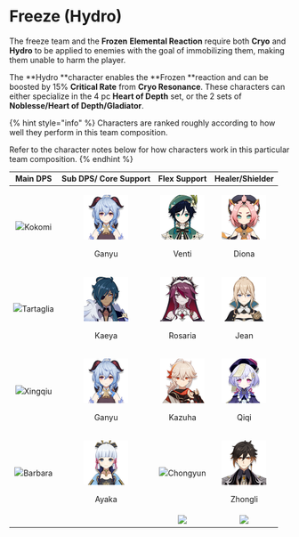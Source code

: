 # Freeze (Hydro)

The freeze team and the **Frozen** **Elemental Reaction** require both **Cryo** and **Hydro** to be applied to enemies with the goal of immobilizing them, making them unable to harm the player.

The **Hydro **character enables the **Frozen **reaction and can be boosted by 15% **Critical Rate** from **Cryo Resonance**. These characters can either specialize in the 4 pc **Heart of Depth** set, or the 2 sets of **Noblesse/Heart of Depth/Gladiator**.&#x20;

{% hint style="info" %}
Characters are ranked roughly according to how well they perform in this team composition.

Refer to the character notes below for how characters work in this particular team composition.
{% endhint %}

|                            Main DPS                            |                               Sub DPS/ Core Support                              |                                     Flex Support                                     |                                    Healer/Shielder                                   |
| :------------------------------------------------------------: | :------------------------------------------------------------------------------: | :----------------------------------------------------------------------------------: | :----------------------------------------------------------------------------------: |
|    ![](../.gitbook/assets/UI\_AvatarIcon\_Kokomi.png)Kokomi    | <p><img src="../.gitbook/assets/UI_AvatarIcon_Ganyu.png" alt=""></p><p>Ganyu</p> |   <p><img src="../.gitbook/assets/UI_AvatarIcon_Venti.png" alt=""></p><p>Venti</p>   |   <p><img src="../.gitbook/assets/UI_AvatarIcon_Diona.png" alt=""></p><p>Diona</p>   |
| ![](../.gitbook/assets/ui\_avataricon\_tartaglia.png)Tartaglia | <p><img src="../.gitbook/assets/UI_AvatarIcon_Kaeya.png" alt=""></p><p>Kaeya</p> | <p><img src="../.gitbook/assets/UI_AvatarIcon_Rosaria.png" alt=""></p><p>Rosaria</p> |    <p><img src="../.gitbook/assets/UI_AvatarIcon_Jean.png" alt=""></p><p>Jean</p>    |
|   ![](../.gitbook/assets/UI\_AvatarIcon\_Xingqiu.png)Xingqiu   | <p><img src="../.gitbook/assets/UI_AvatarIcon_Ganyu.png" alt=""></p><p>Ganyu</p> |  <p><img src="../.gitbook/assets/UI_AvatarIcon_Kazuha.png" alt=""></p><p>Kazuha</p>  |    <p><img src="../.gitbook/assets/UI_AvatarIcon_Qiqi.png" alt=""></p><p>Qiqi</p>    |
|   ![](../.gitbook/assets/UI\_AvatarIcon\_Barbara.png)Barbara   | <p><img src="../.gitbook/assets/UI_AvatarIcon_Ayaka.png" alt=""></p><p>Ayaka</p> |             ![](../.gitbook/assets/UI\_AvatarIcon\_Chongyun.png)Chongyun             | <p><img src="../.gitbook/assets/UI_AvatarIcon_Zhongli.png" alt=""></p><p>Zhongli</p> |
|                                                                |                                                                                  |                   ![](../.gitbook/assets/UI\_AvatarIcon\_Aloy.png)                   |                   ![](../.gitbook/assets/UI\_AvatarIcon\_Sayu.png)                   |

